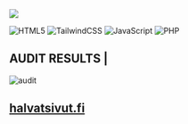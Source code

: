 
<img src="https://user-images.githubusercontent.com/88707539/185848811-402def19-1c8c-4864-91b3-c9aa3392af30.png">


<br>


![HTML5](https://img.shields.io/badge/html5-%23E34F26.svg?style=for-the-badge&logo=html5&logoColor=white)
![TailwindCSS](https://img.shields.io/badge/tailwindcss-%2338B2AC.svg?style=for-the-badge&logo=tailwind-css&logoColor=white)
![JavaScript](https://img.shields.io/badge/javascript-%23323330.svg?style=for-the-badge&logo=javascript&logoColor=%23F7DF1E)
![PHP](https://img.shields.io/badge/php-%23777BB4.svg?style=for-the-badge&logo=php&logoColor=white)


## AUDIT RESULTS |
 ![audit](https://user-images.githubusercontent.com/88707539/185891131-34f0879d-fa7c-454e-a003-ed915520a318.PNG)

 ## <a href="https://www.halvatsivut.fi">halvatsivut.fi</a> 
 
 

